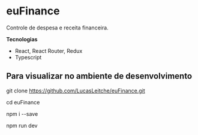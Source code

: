 # euFinance

Controle de despesa e receita financeira.

<strong>Tecnologias</strong>
<ul>
  <li>React, React Router, Redux</li>
  <li>Typescript</li>
</ul>

<h2> Para visualizar no ambiente de desenvolvimento </h2>

git clone https://github.com/LucasLeitche/euFinance.git

cd euFinance

npm i --save

npm run dev
